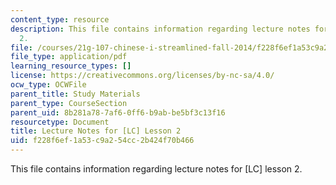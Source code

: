 ```yaml
---
content_type: resource
description: This file contains information regarding lecture notes for [LC] lesson
  2.
file: /courses/21g-107-chinese-i-streamlined-fall-2014/f228f6ef1a53c9a254cc2b424f70b466_MIT21G_107F14_Chars2.pdf
file_type: application/pdf
learning_resource_types: []
license: https://creativecommons.org/licenses/by-nc-sa/4.0/
ocw_type: OCWFile
parent_title: Study Materials
parent_type: CourseSection
parent_uid: 8b281a78-7af6-0ff6-b9ab-be5bf3c13f16
resourcetype: Document
title: Lecture Notes for [LC] Lesson 2
uid: f228f6ef-1a53-c9a2-54cc-2b424f70b466
---
```

This file contains information regarding lecture notes for [LC] lesson 2.